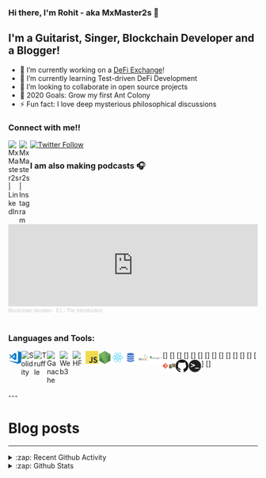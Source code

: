 ### Hi there, I'm Rohit - aka MxMaster2s 👋

## I'm a Guitarist, Singer, Blockchain Developer and a Blogger!

- 🔭 I’m currently working on a [DeFi Exchange][DefiRepo]!
- 🌱 I’m currently learning Test-driven DeFi Development
- 👯 I’m looking to collaborate in open source projects 
- 🥅 2020 Goals: Grow my first Ant Colony
- ⚡ Fun fact: I love deep mysterious philosophical discussions 

### Connect with me!! 

[![Twitter Follow](https://img.shields.io/twitter/follow/MXmaster2s?label=MxMaster2s&style=social)](https://twitter.com/MXmaster2s)
[<img align="left" alt="MxMaster2s | LinkedIn" width="22px" src="https://cdn.jsdelivr.net/npm/simple-icons@v3/icons/linkedin.svg" />][linkedin]
[<img align="left" alt="MxMaster2s | Instagram" width="22px" src="https://cdn.jsdelivr.net/npm/simple-icons@v3/icons/instagram.svg" />][instagram]

### I am also making podcasts 🎧
<iframe width="100%" height="166" scrolling="no" frameborder="no" allow="autoplay" src="https://w.soundcloud.com/player/?url=https%3A//api.soundcloud.com/tracks/872490091&color=%23ff5500&auto_play=false&hide_related=false&show_comments=true&show_user=true&show_reposts=false&show_teaser=true"></iframe><div style="font-size: 10px; color: #cccccc;line-break: anywhere;word-break: normal;overflow: hidden;white-space: nowrap;text-overflow: ellipsis; font-family: Interstate,Lucida Grande,Lucida Sans Unicode,Lucida Sans,Garuda,Verdana,Tahoma,sans-serif;font-weight: 100;"><a href="https://soundcloud.com/blockchain-noodles" title="Blockchain Noodles" target="_blank" style="color: #cccccc; text-decoration: none;">Blockchain Noodles</a> · <a href="https://soundcloud.com/blockchain-noodles/the-introduction" title="E1 - The Introduction" target="_blank" style="color: #cccccc; text-decoration: none;">E1 - The Introduction</a></div>

<br />

### Languages and Tools:

[<img align="left" alt="Visual Studio Code" width="26px" src="https://raw.githubusercontent.com/github/explore/80688e429a7d4ef2fca1e82350fe8e3517d3494d/topics/visual-studio-code/visual-studio-code.png" />]
[<img align="left" alt="Solidity" width="26px" src="https://sixpl.com/wp-content/uploads/2018/05/solidity-1520540026519.png" />]
[<img align="left" alt="Truffle" width="26px" src="https://avatars3.githubusercontent.com/u/22205159?s=280&v=4" />]
[<img align="left" alt="Ganache" width="26px" src="https://www.trufflesuite.com/img/ganache-logo-dark.svg" />]
[<img align="left" alt="Web3" width="26px" src="https://www.web3.lk/images/logos/web3.png" />]
[<img align="left" alt="HF" width="26px" src="https://www.hyperledger.org/wp-content/uploads/2018/10/Hyperledger-Fabric.png" />]
[<img align="left" alt="JavaScript" width="26px" src="https://raw.githubusercontent.com/github/explore/80688e429a7d4ef2fca1e82350fe8e3517d3494d/topics/javascript/javascript.png" />]
[<img align="left" alt="Node.js" width="26px" src="https://raw.githubusercontent.com/github/explore/80688e429a7d4ef2fca1e82350fe8e3517d3494d/topics/nodejs/nodejs.png" />]
[<img align="left" alt="React" width="26px" src="https://raw.githubusercontent.com/github/explore/80688e429a7d4ef2fca1e82350fe8e3517d3494d/topics/react/react.png" />]
[<img align="left" alt="SQL" width="26px" src="https://raw.githubusercontent.com/github/explore/80688e429a7d4ef2fca1e82350fe8e3517d3494d/topics/sql/sql.png" />]
[<img align="left" alt="MySQL" width="26px" src="https://raw.githubusercontent.com/github/explore/80688e429a7d4ef2fca1e82350fe8e3517d3494d/topics/mysql/mysql.png" />]
[<img align="left" alt="MongoDB" width="26px" src="https://raw.githubusercontent.com/github/explore/80688e429a7d4ef2fca1e82350fe8e3517d3494d/topics/mongodb/mongodb.png" />]
[<img align="left" alt="Git" width="26px" src="https://raw.githubusercontent.com/github/explore/80688e429a7d4ef2fca1e82350fe8e3517d3494d/topics/git/git.png" />]
[<img align="left" alt="GitHub" width="26px" src="https://raw.githubusercontent.com/github/explore/78df643247d429f6cc873026c0622819ad797942/topics/github/github.png" />]
[<img align="left" alt="Terminal" width="26px" src="https://raw.githubusercontent.com/github/explore/80688e429a7d4ef2fca1e82350fe8e3517d3494d/topics/terminal/terminal.png" />]

<br />
<br />
---

# Blog posts
<!-- BLOG-POST-LIST:START -->

<!-- BLOG-POST-LIST:END -->

---

<details>
  <summary>:zap: Recent Github Activity</summary>
  
<!--START_SECTION:activity-->
1. 💪 Opened PR [#6](https://github.com//colbyfayock/50-projects-for-react-and-the-static-web/pull/6) in [colbyfayock/50-projects-for-react-and-the-static-web](https://github.com//colbyfayock/50-projects-for-react-and-the-static-web)
2. 🗣 Commented on [#249](https://github.com//abhisheknaiidu/awesome-github-profile-readme/issues/249) in [abhisheknaiidu/awesome-github-profile-readme](https://github.com//abhisheknaiidu/awesome-github-profile-readme)
3. 🗣 Commented on [#249](https://github.com//abhisheknaiidu/awesome-github-profile-readme/issues/249) in [abhisheknaiidu/awesome-github-profile-readme](https://github.com//abhisheknaiidu/awesome-github-profile-readme)
4. 💪 Opened PR [#249](https://github.com//abhisheknaiidu/awesome-github-profile-readme/pull/249) in [abhisheknaiidu/awesome-github-profile-readme](https://github.com//abhisheknaiidu/awesome-github-profile-readme)
5. ❗️ Closed issue [#9](https://github.com//jamesgeorge007/github-activity-readme/issues/9) in [jamesgeorge007/github-activity-readme](https://github.com//jamesgeorge007/github-activity-readme)
<!--END_SECTION:activity-->

</details>

<details>
  <summary>:zap: Github Stats</summary>

  <img align="left" alt="MxMaster2s Github Stats" src="https://github-readme-stats.MxMaster2s.vercel.app/api?username=MxMaster2s&show_icons=true&hide_border=true" />

</details>

[instagram]: https://www.instagram.com/rohit.kundliwal/
[linkedin]: https://www.linkedin.com/in/rohitkundliwal/M
[DefiRepo]: https://github.com/MXmaster2s/DeFi_Exchange
